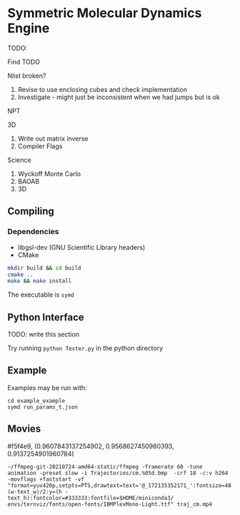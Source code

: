 Symmetric Molecular Dynamics Engine
=========================

TODO:

Find TODO

Nlist broken?
1. Revise to use enclosing cubes and check implementation
2. Investigate - might just be inconsistent when we had jumps but is ok


NPT

3D
1. Write out matrix inverse
2. Compiler Flags

Science
1. Wyckoff Monte Carlo
2. BAOAB
3. 3D


Compiling
-------------------------

### Dependencies

 * libgsl-dev (GNU Scientific Library headers)
 * CMake

```sh
mkdir build && cd build
cmake ..
make && make install
```
The executable is `symd`

Python Interface
-----------------
TODO: write this section

Try running `python Tester.py` in the python directory

Example
-------------------------
Examples may be run with:

    cd example_example
    symd run_params_t.json


Movies
----------

#f5f4e9, (0.9607843137254902, 0.9568627450980393, 0.9137254901960784)


```
~/ffmpeg-git-20210724-amd64-static/ffmpeg -framerate 60 -tune animation -preset slow -i Trajectories/cm.%05d.bmp  -crf 18 -c:v h264 -movflags +faststart -vf "format=yuv420p,setpts=PTS,drawtext=text='@_172135352171_':fontsize=48:x=(w-text_w)/2:y=(h - text_h):fontcolor=#333333:fontfile=$HOME/miniconda3/
envs/ternviz/fonts/open-fonts/IBMPlexMono-Light.ttf" traj_cm.mp4
```